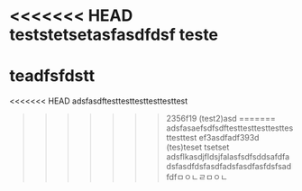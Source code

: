 <<<<<<< HEAD
teststetsetasfasdfdsf
teste
=======
# teadfsfdstt
<<<<<<< HEAD
adsfasdftesttesttesttesttesttest
>>>>>>> 2356f19 (test2)asd
=======
adsfasaefsdfsdftesttesttesttesttesttesttest
>>>>>>> ef3asdfadf393d (tes)teset
tsetset
adsflkasdjfldsjfalasfsdfsddsafdfadsfasdfdsfasdfadsfasdfasfdsfsadfdfㅁㅇㄴㄹㅁㅇㄴ